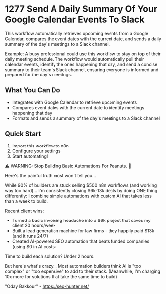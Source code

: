 # 1277 Send A Daily Summary Of Your Google Calendar Events To Slack

This workflow automatically retrieves upcoming events from a Google Calendar, compares the event dates with the current date, and sends a daily summary of the day's meetings to a Slack channel.

Example: A busy professional could use this workflow to stay on top of their daily meeting schedule. The workflow would automatically pull their calendar events, identify the ones happening that day, and send a concise summary to their team's Slack channel, ensuring everyone is informed and prepared for the day's meetings.

## What You Can Do
- Integrates with Google Calendar to retrieve upcoming events
- Compares event dates with the current date to identify meetings happening that day
- Formats and sends a summary of the day's meetings to a Slack channel

## Quick Start
1. Import this workflow to n8n
2. Configure your settings
3. Start automating!

⚠️ WARNING: Stop Building Basic Automations For Peanuts. 🚫

Here's the painful truth most won't tell you...

While 90% of builders are stuck selling $500 n8n workflows (and working way too hard)...
I'm consistently closing $6k-13k deals by doing ONE thing differently:
I combine simple automations with custom AI that takes less than a week to build.

Recent client wins:
* Turned a basic invoicing headache into a $6k project that saves my client 20 hours/week
* Built a lead generation machine for law firms - they happily paid $13k (and it runs 24/7)
* Created AI-powered SEO automation that beats funded companies (using $0 in AI costs)

Time to build each solution? Under 2 hours.

But here's what's crazy...
Most automation builders think AI is "too complex" or "too expensive" to add to their stack.
(Meanwhile, I'm charging 10x more for solutions that take the same time to build)

"Oday Bakkour" - https://seo-hunter.net/
